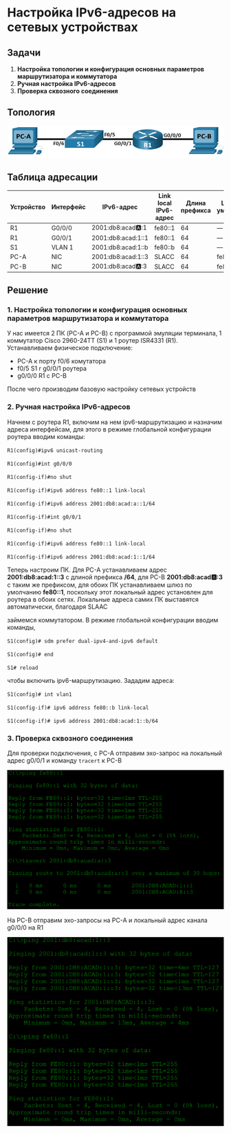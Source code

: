 # Настройка IPv6-адресов на сетевых устройствах
## Задачи
1. **Настройка топологии и конфигурация основных параметров маршрутизатора и коммутатора**
2. **Ручная настройка IPv6-адресов**
3. **Проверка сквозного соединения**
## Топология

![alt text](image.png)

## Таблица адресации
Устройство | Интерфейс | IPv6-адрес | Link local IPv6-адрес | Длина префикса | Шлюз по умолчанию
--- | --- | --- | --- | --- | ---
R1 | G0/0/0 | 2001:db8:acad:a::1 | fe80::1 | 64 |	—
R1 |	G0/0/1 |	2001:db8:acad:1::1 | 	fe80::1 |	64 |	—
S1 |	VLAN 1 |	2001:db8:acad:1::b |	fe80::b |	64 |	—
PC-A |	NIC |	2001:db8:acad:1::3 |	SLACC |	64 |	fe80::1
PC-B |	NIC |	2001:db8:acad:a::3 |	SLACC |	64 |	fe80::1

## Решение
### 1. **Настройка топологии и конфигурация основных параметров маршрутизатора и коммутатора**
У нас имеется 2 ПК (PC-A и PC-B) с программой эмуляции терминала, 1 коммутатор Cisco 2960-24TT (S1) и 1 роутер ISR4331 (R1). Устанавливаем физическое подключение:

*  PC-A к порту f0/6 комутатора
*  f0/5 S1 r g0/0/1 роутера
*  g0/0/0 R1 с PC-B

После чего производим базовую настройку сетевых устройств

### 2. **Ручная настройка IPv6-адресов**
Начнем с роутера R1, включим на нем ipv6-маршрутизацию и назначим адреса интерфейсам, для этого в режиме глобальной конфигурации роутера вводим команды:

`R1(config)#ipv6 unicast-routing`

`R1(config)#int g0/0/0`

`R1(config-if)#no shut`

`R1(config-if)#ipv6 address fe80::1 link-local`

`R1(config-if)#ipv6 address 2001:db8:acad:a::1/64`

`R1(config-if)#int g0/0/1`

`R1(config-if)#no shut`

`R1(config-if)#ipv6 address fe80::1 link-local`

`R1(config-if)#ipv6 address 2001:db8:acad:1::1/64`

Теперь настроим ПК. Для PC-A устанавливаем адрес **2001:db8:acad:1::3** с длиной префикса **/64**, для PC-B **2001:db8:acad:a::3** с таким же префиксом, для обоих ПК устанавливаем шлюз по умолчанию **fe80::1**, поскольку этот локальный адрес установлен для роутера в обоих сетях. Локальные адреса самих ПК выставятся автоматически, благодаря SLAAC

займемся коммутатором. В режиме глобальной конфигурации вводим команды, 

`S1(config)# sdm prefer dual-ipv4-and-ipv6 default`

`S1(config)# end`

`S1# reload`

чтобы включить ipv6-маршрутизацию. Зададим адреса:

`S1(config)# int vlan1`

`S1(config-if)# ipv6 address fe80::b link-local`

`S1(config-if)# ipv6 address 2001:db8:acad:1::b/64`

### 3. **Проверка сквозного соединения**

Для проверки подключения, с PC-A отправим эхо-запрос на локальный адрес g0/0/1 и команду `tracert` к PC-B

![alt text](image-1.png)

На PC-B отправим эхо-запросы на PC-A и локальный адрес канала g0/0/0 на R1

![alt text](image-2.png)